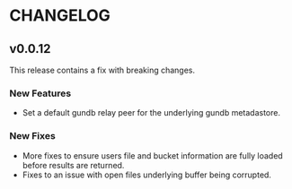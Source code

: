 # CHANGELOG

## v0.0.12

This release contains a fix with breaking changes.

### New Features

- Set a default gundb relay peer for the underlying gundb metadastore.

### New Fixes

- More fixes to ensure users file and bucket information are fully loaded before results are returned.
- Fixes to an issue with open files underlying buffer being corrupted.
